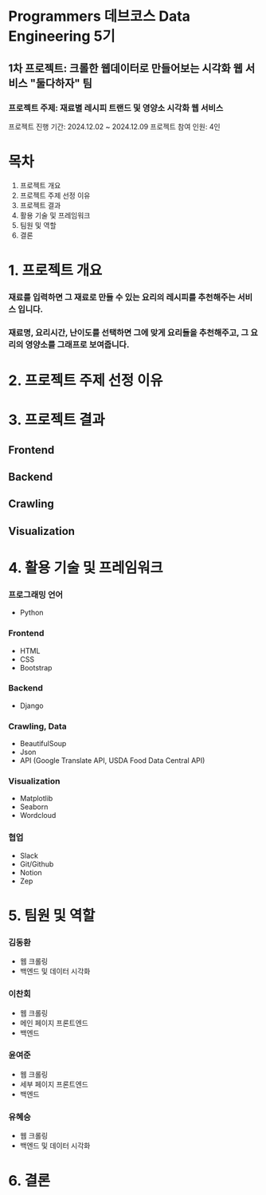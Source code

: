 # Programmers 데브코스 Data Engineering 5기
## 1차 프로젝트: 크롤한 웹데이터로 만들어보는 시각화 웹 서비스 "둘다하자" 팀
### 프로젝트 주제: 재료별 레시피 트랜드 및 영양소 시각화 웹 서비스
프로젝트 진행 기간: 2024.12.02 ~ 2024.12.09
프로젝트 참여 인원: 4인

# 목차
1. 프로젝트 개요
2. 프로젝트 주제 선정 이유
3. 프로젝트 결과
4. 활용 기술 및 프레임워크
5. 팀원 및 역할
6. 결론

# 1. 프로젝트 개요
### 재료를 입력하면 그 재료로 만들 수 있는 요리의 레시피를 추천해주는 서비스 입니다.
### 재료명, 요리시간, 난이도를 선택하면 그에 맞게 요리들을 추천해주고, 그 요리의 영양소를 그래프로 보여줍니다.

# 2. 프로젝트 주제 선정 이유

# 3. 프로젝트 결과
## Frontend

## Backend

## Crawling

## Visualization

# 4. 활용 기술 및 프레임워크
### 프로그래밍 언어
+ Python
  
### Frontend
+ HTML
+ CSS
+ Bootstrap

### Backend
+ Django

### Crawling, Data
+ BeautifulSoup
+ Json
+ API (Google Translate API, USDA Food Data Central API)

### Visualization
+ Matplotlib
+ Seaborn
+ Wordcloud

### 협업
+ Slack
+ Git/Github
+ Notion
+ Zep

# 5. 팀원 및 역할
### 김동환
+ 웹 크롤링
+ 백엔드 및 데이터 시각화
### 이찬회
+ 웹 크롤링
+ 메인 페이지 프론트엔드
+ 백엔드
### 윤여준
+ 웹 크롤링
+ 세부 페이지 프론트엔드
+ 백엔드
### 유혜승
+ 웹 크롤링
+ 백엔드 및 데이터 시각화

# 6. 결론
